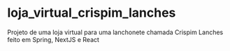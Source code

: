 # loja_virtual_crispim_lanches
Projeto de uma loja virtual para uma lanchonete chamada Crispim Lanches feito em Spring, NextJS e React
